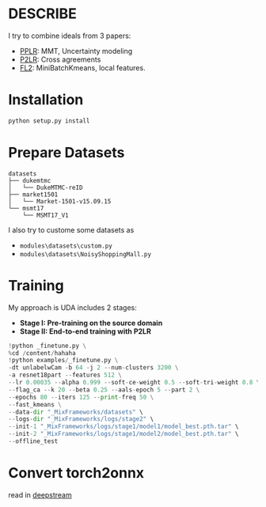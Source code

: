 # DESCRIBE

I try to combine ideals from 3 papers:

-   [PPLR](https://github.com/yoonkicho/pplr): MMT, Uncertainty modeling
-   [P2LR](https://github.com/JeyesHan/P2LR): Cross agreements
-   [FL2](https://github.com/DJEddyking/LF2): MiniBatchKmeans, local features.

# Installation
```python
python setup.py install
```

# Prepare Datasets

```
datasets
├── dukemtmc
│   └── DukeMTMC-reID
├── market1501
│   └── Market-1501-v15.09.15
└── msmt17
    └── MSMT17_V1
```

I also try to custome some datasets as
*  `modules\datasets\custom.py`
*  `modules\datasets\NoisyShoppingMall.py`

# Training
My approach is UDA includes 2 stages:

- **Stage I: Pre-training on the source domain**
- **Stage II: End-to-end training with P2LR**

```python
!python _finetune.py \
%cd /content/hahaha
!python examples/_finetune.py \
-dt unlabelwCam -b 64 -j 2 --num-clusters 3200 \
-a resnet18part --features 512 \
--lr 0.00035 --alpha 0.999 --soft-ce-weight 0.5 --soft-tri-weight 0.8 \
--flag_ca --k 20 --beta 0.25 --aals-epoch 5 --part 2 \
--epochs 80 --iters 125 --print-freq 50 \
--fast_kmeans \
--data-dir "_MixFrameworks/datasets" \
--logs-dir "_MixFrameworks/logs/stage2" \
--init-1 "_MixFrameworks/logs/stage1/model1/model_best.pth.tar" \
--init-2 "_MixFrameworks/logs/stage1/model2/model_best.pth.tar" \
--offline_test
```

# Convert torch2onnx

read in [deepstream](deepstream/)


